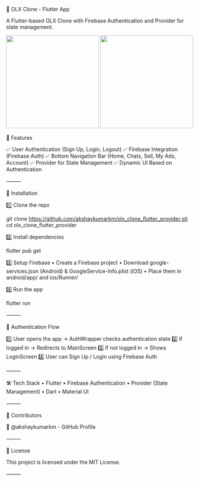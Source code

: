 🚀 OLX Clone - Flutter App

A Flutter-based OLX Clone with Firebase Authentication and Provider for state management.

<img src="https://github.com/user-attachments/assets/28a214e8-8662-44b9-853a-27dd61b06d2b" width="250px" />
<img src="https://github.com/user-attachments/assets/9df22cab-4e92-44d8-8bb4-df4b84e80cbc" width="250px" />

📌 Features

✅ User Authentication (Sign Up, Login, Logout)
✅ Firebase Integration (Firebase Auth)
✅ Bottom Navigation Bar (Home, Chats, Sell, My Ads, Account)
✅ Provider for State Management
✅ Dynamic UI Based on Authentication

⸻

🔧 Installation

1️⃣ Clone the repo

git clone https://github.com/akshaykumarkm/olx_clone_flutter_provider.git
cd olx_clone_flutter_provider

2️⃣ Install dependencies

flutter pub get

3️⃣ Setup Firebase
• Create a Firebase project
• Download google-services.json (Android) & GoogleService-Info.plist (iOS)
• Place them in android/app/ and ios/Runner/

4️⃣ Run the app

flutter run

⸻

📜 Authentication Flow

1️⃣ User opens the app → AuthWrapper checks authentication state
2️⃣ If logged in → Redirects to MainScreen
3️⃣ If not logged in → Shows LoginScreen
4️⃣ User can Sign Up / Login using Firebase Auth

⸻

🛠️ Tech Stack
• Flutter
• Firebase Authentication
• Provider (State Management)
• Dart
• Material UI

⸻

📝 Contributors

👤 @akshaykumarkm - GitHub Profile

⸻

📜 License

This project is licensed under the MIT License.

⸻
